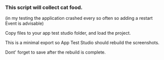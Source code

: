 ### This script will collect cat food.
(in my testing the application crashed every so often so adding a restart Event is advisable)

Copy files to your app test studio folder, and load the project.

This is a minimal export so App Test Studio should rebuild the screenshots.

Dont' forget to save after the rebuild is complete.
